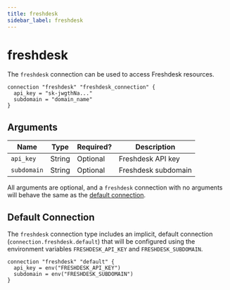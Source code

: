 ```yaml
---
title: freshdesk
sidebar_label: freshdesk
---
```


# freshdesk

The `freshdesk` connection can be used to access Freshdesk resources.

```hcl
connection "freshdesk" "freshdesk_connection" {
  api_key = "sk-jwgthNa..."
  subdomain = "domain_name"
}
```

## Arguments

| Name        | Type   | Required? | Description         |
| ----------- | ------ | --------- | ------------------- |
| `api_key`   | String | Optional  | Freshdesk API key   |
| `subdomain` | String | Optional  | Freshdesk subdomain |

All arguments are optional, and a `freshdesk` connection with no arguments will behave the same as the [default connection](#default-connection).

## Default Connection

The `freshdesk` connection type includes an implicit, default connection (`connection.freshdesk.default`) that will be configured using the environment variables `FRESHDESK_API_KEY` and `FRESHDESK_SUBDOMAIN`.

```hcl
connection "freshdesk" "default" {
  api_key = env("FRESHDESK_API_KEY")
  subdomain = env("FRESHDESK_SUBDOMAIN")
}
```
